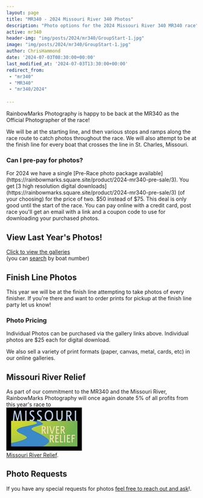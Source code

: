 ```yaml
---
layout: page
title: "MR340 - 2024 Missouri River 340 Photos"
description: "Photo options for the 2024 Missouri River 340 MR340 race"
active: mr340
header-img: "img/posts/2024/mr340/GroupStart-1.jpg"
image: "img/posts/2024/mr340/GroupStart-1.jpg"
author: ChrisHammond
date: '2024-07-03T08:30:00+00:00'
last_modified_at: '2024-07-03T13:30:00+00:00'
redirect_from: 
 - "mr340"
 - "MR340"
 - "mr340/2024"
 
---
```

<div class="row">
  <div class="col-md-12">
  </div>
</div>

<div class="row">
  <div class="col-md-8">
    <p>RainbowMarks Photography is happy to be back at the MR340 as the Official Photographer of the race!</p>
    <p>We will be at the starting line, and then various stops and ramps along the race route to catch photos throughout the race. We will also attempt to be at the finish line for every boat that crosses the line in St. Charles, Missouri.</p>
    <h3>Can I pre-pay for photos?</h3>
    <p>For 2024 we have a single [Pre-Race photo package available](https://rainbowmarks.square.site/product/2024-mr340-pre-sale/3). You get [3 high resolution digital downloads](https://rainbowmarks.square.site/product/2024-mr340-pre-sale/3) (of your choosing) for the price of two. $50 instead of $75. This deal is only good until the start of the race. You can pay online with a credit card, post race you'll get an email with a link and a coupon code to use for downloading your purchased photos.</p>

  </div>
  <div class="col-md-4">
    <h2>View Last Year's Photos!</h2>
    <a href="https://photos.rainbowmarks.com/2023/Watersports/MR340">Click to view the galleries</a><br/> (you can <a href="https://photos.rainbowmarks.com/search">search</a> by boat number)
    <p></p>
    <h2>Finish Line Photos</h2>
    <p>This year we will be at the finish line attempting to take photos of every finisher. If you're there and want to order prints for pickup at the finish line party let us know! </p>
  </div>
</div>
<div class="row">
  <div class="col-md-12">
  <h3>Photo Pricing</h3>
    <p>Individual Photos can be purchased via the gallery links above. Individual photos are $25 each for digital download.</p>
    <p>We also sell a variety of print formats (paper, canvas, metal, cards, etc) in our online galleries.</p>
  </div>
</div>
<div class="row">
  <div class="col-md-6">
    <h2>Missouri River Relief</h2>
    <p>As part of our commitment to the MR340 and the Missouri River, RainbowMarks Photography will once again donate 5% of all profits from this year's race to <br /><a href="https://riverrelief.org/" target="_blank"><img src="/img/MRR-logo-color-WEB-200px.png" border="0"><br />Missouri River Relief</a>.</p>
  </div>
</div>

<div class="row">
  <div class="col-12">
    <h2>Photo Requests</h2>
    <p>If you have any special requests for photos <a href="https://www.chrishammond.com/contact">feel free to reach out and ask</a>!.</p>
  </div>
</div>


<script>
    (function(b,d,h,e,f,a,c){a=d.getElementsByTagName("script");c=!1;
    var k=e.substring(e.lastIndexOf("/")+1);b.formIds=b.formIds?b.formIds:[];
    for(var g=0;g<a.length;g++)-1<a[g].src.indexOf(k)&&(c=!0);b[f]&&(b.formIds=b.formIds.concat(b[f].form_ids));
    b.formObject=f;b[f]=function(a){if(a.form_ids){
        var c=b.formIds.concat(a.form_ids),d=[],e;for(e in c)c.hasOwnProperty(e)&&-1==d.indexOf(c[e])&&d.push(c[e]);
        a.form_ids=d}b[f]=a};c||(a=d.createElement(h),c=d.getElementsByTagName(h)[0],a.async=!0,a.src=e,c.parentNode.insertBefore(a,
            c))})(window,document,'script', '//cdn3.editmysite.com/app/marketing/js/dist/lead-form.js','leadForm');
    leadForm({ form_ids: ["bf90a3a1-eae1-4060-982c-6dd11f90f703"], preview: 0, asset_domain: 'cdn3.editmysite.com/app/marketing', data_domain: 'www.weebly.com/app/marketing' });
</script>